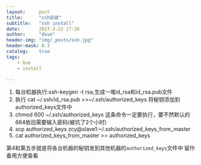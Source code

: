 ```yaml
---
layout:     post
title:      "ssh安装"	
subtitle:   "ssh install"			
date:       2017-3-22 17:26
author:     "dove"
header-img: "img/_posts/ssh.jpg"  
header-mask: 0.3
catalog:    true
tags:
    - hue
	- install
	
---
```




1. 每台机器执行:ssh-keygen -t rsa,生成一堆id_rsa和id_rsa.pub文件
1. 执行 cat ~/.ssh/id_rsa.pub >>~/.ssh/authorized_keys 将秘钥添加到authorized_keys文件中
1. chmod 600 ~/.ssh/authorized_keys 这条命令一定要执行，要不然默认的664依旧需要输入密码(被坑了2个小时)
1. scp authorized_keys zcy@slave1:~/.ssh/authorized_keys_from_master
1. cat authorized_keys_from_master  >>  authorized_keys

第4和第五步就是将各台机器的秘钥发到其他机器的`authorized_keys`文件中
留作备用方便查看
